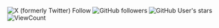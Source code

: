 ![X (formerly Twitter) Follow](https://img.shields.io/twitter/follow/nam3ci)
![GitHub followers](https://img.shields.io/github/followers/jgauchia)
![GitHub User's stars](https://img.shields.io/github/stars/jgauchia)
![ViewCount](https://views.whatilearened.today/views/github/jgauchia/jgauchia.svg)

